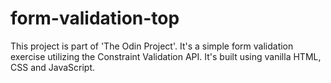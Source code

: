 # form-validation-top

This project is part of 'The Odin Project'. It's a simple form validation exercise utilizing the Constraint Validation API. It's built using vanilla HTML, CSS and JavaScript.

